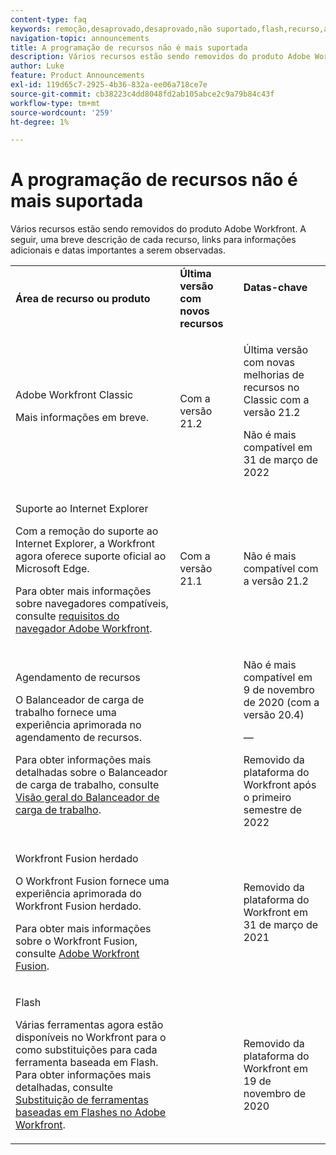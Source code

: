 ```yaml
---
content-type: faq
keywords: remoção,desaprovado,desaprovado,não suportado,flash,recurso,agendamento
navigation-topic: announcements
title: A programação de recursos não é mais suportada
description: Vários recursos estão sendo removidos do produto Adobe Workfront. A seguir, uma breve descrição de cada recurso, links para informações adicionais e datas importantes a serem observadas.
author: Luke
feature: Product Announcements
exl-id: 119d65c7-2925-4b36-832a-ee06a718ce7e
source-git-commit: cb38223c4dd8048fd2ab105abce2c9a79b84c43f
workflow-type: tm+mt
source-wordcount: '259'
ht-degree: 1%

---
```


# A programação de recursos não é mais suportada

Vários recursos estão sendo removidos do produto Adobe Workfront. A seguir, uma breve descrição de cada recurso, links para informações adicionais e datas importantes a serem observadas.

<table style="table-layout:auto"> 
 <col> 
 <col data-mc-conditions=""> 
 <col> 
 <tbody> 
  <tr> 
   <td><b>Área de recurso ou produto</b></td> 
   <td><strong>Última versão com novos recursos</strong> </td> 
   <td> <p rowspan="2"><strong>Datas-chave</strong> </p> <p rowspan="2"> </p> </td> 
  </tr> 
  <tr data-mc-conditions=""> 
   <td>Adobe Workfront Classic <p style="font-weight: normal;">Mais informações em breve.</p> </td> 
   <td>Com a versão 21.2</td> 
   <td> <p>Última versão com novas melhorias de recursos no Classic com a versão 21.2</p> <p>Não é mais compatível em 31 de março de 2022</p> </td> 
  </tr> 
  <tr data-mc-conditions=""> 
   <td> <p>Suporte ao Internet Explorer</p> <p>Com a remoção do suporte ao Internet Explorer, a Workfront agora oferece suporte oficial ao Microsoft Edge. </p> <p>Para obter mais informações sobre navegadores compatíveis, consulte <a href="../../workfront-basics/workfront-browser-requirements.md" class="MCXref xref">requisitos do navegador Adobe Workfront</a>.</p> </td> 
   <td>Com a versão 21.1</td> 
   <td>Não é mais compatível com a versão 21.2</td> 
  </tr> 
  <tr> 
   <td> <p>Agendamento de recursos</p> <p>O Balanceador de carga de trabalho fornece uma experiência aprimorada no agendamento de recursos.</p> <p>Para obter informações mais detalhadas sobre o Balanceador de carga de trabalho, consulte <a href="../../resource-mgmt/workload-balancer/overview-workload-balancer.md">Visão geral do Balanceador de carga de trabalho</a>.</p> </td> 
   <td> </td> 
   <td> <p>Não é mais compatível em 9 de novembro de 2020 (com a versão 20.4)</p> <p>—</p> <p>Removido da plataforma do Workfront após o primeiro semestre de 2022</p> </td> 
  </tr> 
  <tr> 
   <td> <p>Workfront Fusion herdado</p> <p>O Workfront Fusion fornece uma experiência aprimorada do Workfront Fusion herdado.</p> <p>Para obter mais informações sobre o Workfront Fusion, consulte <a href="https://experienceleague.adobe.com/en/docs/workfront-fusion/using/home">Adobe Workfront Fusion</a>.</p> </td> 
   <td> </td> 
   <td>Removido da plataforma do Workfront em 31 de março de 2021</td> 
  </tr> 
  <tr> 
   <td> <p>Flash</p> <p>Várias ferramentas agora estão disponíveis no Workfront para o como substituições para cada ferramenta baseada em Flash. Para obter informações mais detalhadas, consulte <a href="../../product-announcements/announcements/announcement-archive/replace-flash-tools.md" class="MCXref xref">Substituição de ferramentas baseadas em Flashes no Adobe Workfront</a>.</p> </td> 
   <td> </td> 
   <td> <p> </p> <p>Removido da plataforma do Workfront em 19 de novembro de 2020</p> </td> 
  </tr> <!--
   <tr data-mc-conditions="QuicksilverOrClassic.Draft mode"> 
    <td> <p>Enhanced Authentication 1.0</p> <p>The method of migrating to the new Enhanced Authentication 2.0 depends on whether you are using Legacy Authentication or Enhanced Authentication 1.0. For more information, see <a href="../../administration-and-setup/manage-workfront/security/get-started-enhanced-authentication.md" class="MCXref xref">Enhanced Authentication overview</a>.</p> </td> 
    <td>&nbsp;</td> 
    <td>2021</td> 
   </tr>
  --> <!--
   <tr data-mc-conditions="QuicksilverOrClassic.Draft mode"> 
    <td> <p>Allowlist updates </p> <!--
      <p data-mc-conditions="QuicksilverOrClassic.Draft mode">Split</p>
     --> <!--
      <p data-mc-conditions="QuicksilverOrClassic.Draft mode">Email Service updated (MailGun)</p>
     --> </td>

</tr>

</tbody> 
</table>
